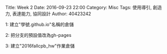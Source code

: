 Title: Week 2
Date: 2016-09-23 22:00
Category: Misc
Tags: 使用導引, 創造力, 表達能力, 協同設計
Author: 40423242

1: 建立"學號.github.io"名稱的倉儲

2: 把分支的預設值改為gh-pages

3: 建立"2016fallcpb_hw"作業倉儲